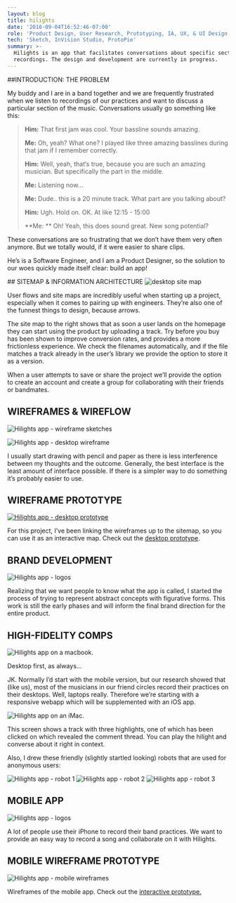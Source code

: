 ```yaml
---
layout: blog
title: hilights
date: '2018-09-04T16:52:46-07:00'
role: 'Product Design, User Research, Prototyping, IA, UX, & UI Design'
tech: 'Sketch, InVision Studio, ProtoPie'
summary: >-
  Hilights is an app that facilitates conversations about specific sections of
  recordings. The design and development are currently in progress.
---
```

<img src="https://res.cloudinary.com/joshuar/image/upload/f_auto,w_512/portfolio/hilights/hilights-iphone.jpg" alt />

<section id="introduction">
##INTRODUCTION: THE PROBLEM

My buddy and I are in a band together and we are frequently frustrated when we listen  to recordings of our practices and want to discuss a particular section of the music. Conversations usually go something like this:

> **Him:** That first jam was cool. Your bassline sounds amazing.
>
> **Me:**  Oh, yeah? What one? I played like three amazing basslines during that jam if I remember correctly.
>
> **Him:** Well, yeah, that‘s true, because you are such an amazing musician. But specifically the part in the middle.
>
> **Me:** Listening now...
>
> **Me:** Dude.. this is a 20 minute track. What part are you talking about?
>
> **Him:** Ugh. Hold on. OK. At like 12:15 - 15:00
>
> **Me: ** Oh! Yeah, this does sound great. New song potential?

These conversations are so frustrating that we don’t have them very often anymore. But we totally would, if it were easier to share clips.

He’s is a Software Engineer, and I am a Product Designer, so the solution to our woes quickly made itself clear: build an app!
</section>

<section id="sitemap">
## SITEMAP & INFORMATION ARCHITECTURE

<img alt="desktop site map" src="/uploads/hilights-02-desktop-sitemap.jpg" class="bordered" />

User flows and site maps are incredibly useful when starting up a project, especially when it comes to pairing up with engineers. They’re also one of the funnest things to design, because arrows.

The site map to the right shows that as soon a user lands on the homepage they can start using the product by uploading a track. Try before you buy has been shown to improve conversion rates, and provides a more frictionless experience. We check the filenames automatically, and if the file matches a track already in the user’s library we provide the option to store it as a version.

When a user attempts to save or share the project we’ll provide the option to create an account and create a group for collaborating with their friends or bandmates.
</section>

## WIREFRAMES & WIREFLOW

<img alt="Hilights app - wireframe sketches" src="/uploads/hilights-wireframe-sketches.png" class="bordered" />

![Hilights app - desktop wireframe](/uploads/hilights-03-desktop-wireframe.png)

I usually start drawing with pencil and paper as there is less interference between my thoughts and the outcome. Generally, the best interface is the least amount of interface possible. If there is a simpler way to do something it’s probably easier to use.

## WIREFRAME PROTOTYPE

<a href="https://invis.io/VMGT0GPG6TJ" target="_blank">
  <img alt="Hilights app - desktop prototype" src="/uploads/hilights-prototype.jpg" class="bordered" />
</a>

For this project, I’ve been linking the wireframes up to the sitemap, so you can use it as an interactive map. Check out the [desktop prototype](https://invis.io/VMGT0GPG6TJ).

## BRAND DEVELOPMENT

<img alt="Hilights app - logos" src="/uploads/hilights-04-logos.png" class="bordered" />

Realizing that we want people to know what the app is called, I started the process of trying to represent abstract concepts with figurative forms. This work is still the early phases and will inform the final brand direction for the entire product.

## HIGH-FIDELITY COMPS

![Hilights app on a macbook.](/uploads/hilights-macbook.jpg)

Desktop first, as always...

JK. Normally I’d start with the mobile version, but our research showed that (like us), most of the musicians in our friend circles record their practices on their desktops. Well, laptops really. Therefore we’re starting with a responsive webapp which will be supplemented with an iOS app.

![Hilights app on an iMac.](/uploads/hilights-imac.png)

This screen shows a track with three highlights, one of which has been clicked on which revealed the comment thread. You can play the hilight and converse about it right in context. 

Also, I drew these friendly (slightly startled looking) robots that are used for anonymous users:

<img alt="Hilights app - robot 1" src="/uploads/robot-1.png" class="centered" />

<img alt="Hilights app - robot 2" src="/uploads/robot-2.png" class="centered" />

<img alt="Hilights app - robot 3" src="/uploads/robot-3.png" class="centered" />

## MOBILE APP

<img alt="Hilights app - logos" src="/uploads/hilights-sitemap-mobile.jpg" class="bordered" />

A lot of people use their iPhone to record their band practices. We want to provide an easy way to record a song and collaborate on it with Hilights.

## MOBILE WIREFRAME PROTOTYPE

<img alt="Hilights app - mobile wireframes" src="/uploads/hilights-mobile-wireframes.png" class="bordered" />

Wireframes of the mobile app. 
Check out the [interactive prototype.](https://invis.io/A7HGN9D8DU5)
